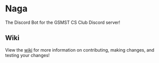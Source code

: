 # Naga

The Discord Bot for the GSMST CS Club Discord server!

## Wiki

View the [wiki](https://github.com/GSMSTCSClub/Naga/wiki) for more information on contributing, making changes, and testing your changes!
